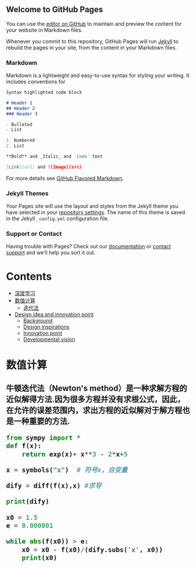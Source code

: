 ## Welcome to GitHub Pages

You can use the [editor on GitHub](https://github.com/kexijia/kexijia.github.io/edit/master/README.md) to maintain and preview the content for your website in Markdown files.

Whenever you commit to this repository, GitHub Pages will run [Jekyll](https://jekyllrb.com/) to rebuild the pages in your site, from the content in your Markdown files.

### Markdown

Markdown is a lightweight and easy-to-use syntax for styling your writing. It includes conventions for

```markdown
Syntax highlighted code block

# Header 1
## Header 2
### Header 3

- Bulleted
- List

1. Numbered
2. List

**Bold** and _Italic_ and `Code` text

[Link](url) and ![Image](src)
```

For more details see [GitHub Flavored Markdown](https://guides.github.com/features/mastering-markdown/).

### Jekyll Themes

Your Pages site will use the layout and styles from the Jekyll theme you have selected in your [repository settings](https://github.com/kexijia/kexijia.github.io/settings). The name of this theme is saved in the Jekyll `_config.yml` configuration file.

### Support or Contact

Having trouble with Pages? Check out our [documentation](https://help.github.com/categories/github-pages-basics/) or [contact support](https://github.com/contact) and we’ll help you sort it out.

# Contents  
- [深度学习](#深度学习)  
- [数值计算](#数值计算)
  - [迭代法](#迭代法)
- [Design idea and innovation point](#design-idea-and-innovation-point)  
  - [Background](#background) 
  - [Design inspirations](#design-inspirations) 
  - [Innovation point](#innovation-point)  
  - [Developmental vision](#developmental-vision) 

<h1 id="1">数值计算</h1>
<h2 id="2"迭代法</h2>

牛顿迭代法（Newton's method）是一种求解方程的近似解得方法.因为很多方程并没有求根公式，因此，在允许的误差范围内，求出方程的近似解对于解方程也是一种重要的方法.

  
```python
from sympy import *
def f(x):
    return exp(x)+ x**3 - 2*x+5

x = symbols("x")  # 符号x，自变量

dify = diff(f(x),x) #求导

print(dify)

x0 = 1.5
e = 0.000001

while abs(f(x0)) > e:
    x0 = x0 - f(x0)/(dify.subs('x', x0))
    print(x0)
```







